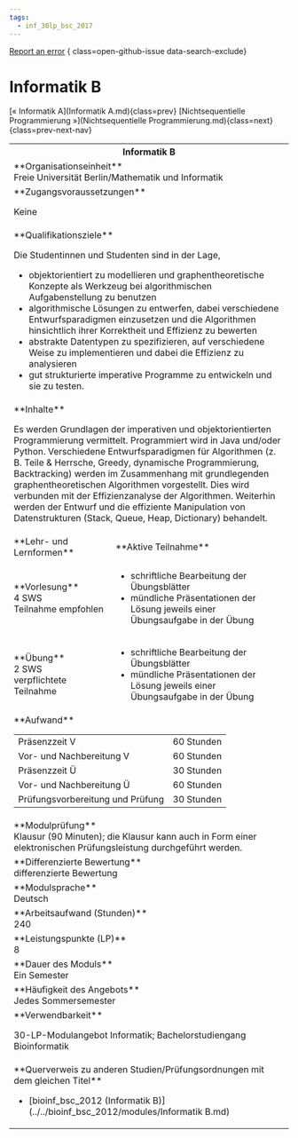 ```yaml
---
tags:
  - inf_30lp_bsc_2017
---
```

[Report an error](https://github.com/SGSSGene/FUB-SUP/issues/new?title=Error%20in%20%22Informatik%20B%22&body=There%20seems%20to%20be%20an%20error%20in%20module%20%22Informatik%20B%22%2E%0A%0A%3CDescribe%20here%20a%20slightly%20more%20detailed%20description%20of%20what%20is%20wrong%3E&labels=bug)
{ class=open-github-issue data-search-exclude}

# Informatik B

[« Informatik A](Informatik A.md){class=prev}
[Nichtsequentielle Programmierung »](Nichtsequentielle Programmierung.md){class=next}
{class=prev-next-nav}

<table markdown id="moduledesc">
<tr markdown class="moduledesc_head"><th colspan="2">Informatik B </th></tr>
<tr markdown><td colspan="2">**Organisationseinheit**   <br>Freie Universität Berlin/Mathematik und Informatik</td></tr>


<tr markdown><td colspan="2">**Zugangsvoraussetzungen** <br>

Keine


</td></tr>
<tr markdown><td colspan="2">**Qualifikationsziele**    <br>

Die Studentinnen und Studenten sind in der Lage,

- objektorientiert zu modellieren und graphentheoretische Konzepte als
  Werkzeug bei algorithmischen Aufgabenstellung zu benutzen
- algorithmische Lösungen zu entwerfen, dabei verschiedene
  Entwurfsparadigmen einzusetzen und die Algorithmen hinsichtlich ihrer
  Korrektheit und Effizienz zu bewerten
- abstrakte Datentypen zu spezifizieren, auf verschiedene Weise zu
  implementieren und dabei die Effizienz zu analysieren
- gut strukturierte imperative Programme zu entwickeln und sie zu testen.


</td></tr>
<tr markdown><td colspan="2">**Inhalte**                <br>

Es werden Grundlagen der imperativen und objektorientierten Programmierung
vermittelt. Programmiert wird in Java und/oder Python. Verschiedene
Entwurfsparadigmen für Algorithmen (z. B. Teile & Herrsche, Greedy,
dynamische Programmierung, Backtracking) werden im Zusammenhang mit
grundlegenden graphentheoretischen Algorithmen vorgestellt. Dies wird
verbunden mit der Effizienzanalyse der Algorithmen. Weiterhin werden der
Entwurf und die effiziente Manipulation von Datenstrukturen (Stack, Queue,
Heap, Dictionary) behandelt.


</td></tr>

<tr markdown><td>**Lehr- und Lernformen**</td><td>**Aktive Teilnahme**</td></tr>
<tr markdown><td> **Vorlesung** <br>4 SWS <br> Teilnahme empfohlen</td><td>

- schriftliche Bearbeitung der Übungsblätter
- mündliche Präsentationen der Lösung jeweils einer Übungsaufgabe in der Übung
</td></tr>
<tr markdown><td> **Übung** <br>2 SWS <br> verpflichtete Teilnahme</td><td>

- schriftliche Bearbeitung der Übungsblätter
- mündliche Präsentationen der Lösung jeweils einer Übungsaufgabe in der Übung
</td></tr>
<tr markdown><td colspan="2">**Aufwand**                <br>
<table class="aufwand_table">
<tr><td>Präsenzzeit V</td><td>60 Stunden</td></tr>
<tr><td>Vor- und Nachbereitung V</td><td>60 Stunden</td></tr>
<tr><td>Präsenzzeit Ü</td><td>30 Stunden</td></tr>
<tr><td>Vor- und Nachbereitung Ü</td><td>60 Stunden</td></tr>
<tr><td>Prüfungsvorbereitung und Prüfung</td><td>30 Stunden</td></tr>
</table>

</td></tr>
<tr markdown><td colspan="2">**Modulprüfung**             <br>Klausur (90 Minuten); die Klausur kann auch in Form einer elektronischen
Prüfungsleistung durchgeführt werden.


</td></tr>
<tr markdown><td colspan="2">**Differenzierte Bewertung** <br>differenzierte Bewertung

</td></tr>
<tr markdown><td colspan="2">**Modulsprache**             <br>Deutsch</td></tr>
<tr markdown><td colspan="2">**Arbeitsaufwand (Stunden)** <br>240</td></tr>
<tr markdown><td colspan="2">**Leistungspunkte (LP)**     <br>8</td></tr>
<tr markdown><td colspan="2">**Dauer des Moduls**         <br>Ein Semester</td></tr>
<tr markdown><td colspan="2">**Häufigkeit des Angebots**  <br>Jedes Sommersemester</td></tr>
<tr markdown><td colspan="2">**Verwendbarkeit**           <br>

30-LP-Modulangebot Informatik; Bachelorstudiengang Bioinformatik


</td></tr>

<tr markdown><td colspan="2">**Querverweis zu anderen Studien/Prüfungsordnungen mit dem gleichen Titel**<br>


- [bioinf_bsc_2012 (Informatik B)](../../bioinf_bsc_2012/modules/Informatik B.md)

</td></tr>

</table>
